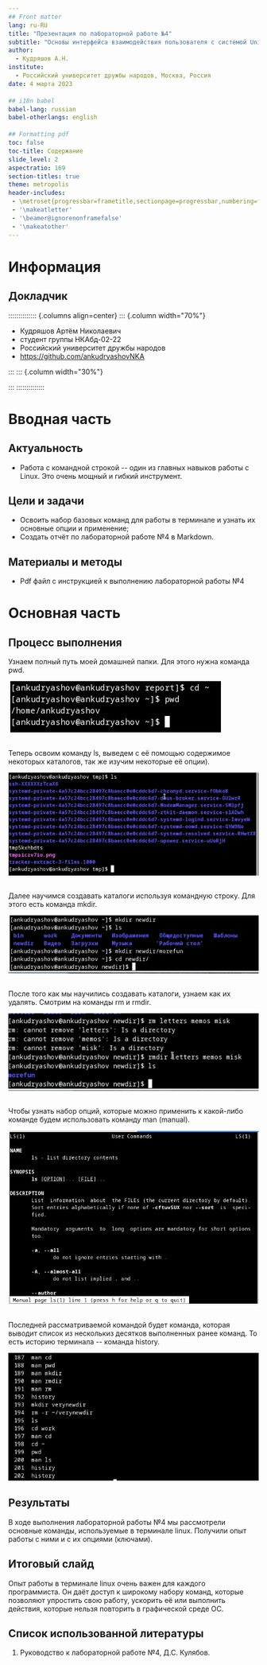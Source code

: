 ```yaml
---
## Front matter
lang: ru-RU
title: "Презентация по лабораторной работе №4"
subtitle: "Основы интерфейса взаимодействия пользователя с системой Unix на уровне командной строки"
author:
  - Кудряшов А.Н.
institute:
  - Российский университет дружбы народов, Москва, Россия
date: 4 марта 2023

## i18n babel
babel-lang: russian
babel-otherlangs: english

## Formatting pdf
toc: false
toc-title: Содержание
slide_level: 2
aspectratio: 169
section-titles: true
theme: metropolis
header-includes:
 - \metroset{progressbar=frametitle,sectionpage=progressbar,numbering=fraction}
 - '\makeatletter'
 - '\beamer@ignorenonframefalse'
 - '\makeatother'
---
```


# Информация

## Докладчик

:::::::::::::: {.columns align=center}
::: {.column width="70%"}

  * Кудряшов Артём Николаевич
  * студент группы НКАбд-02-22
  * Российский университет дружбы народов
  * <https://github.com/ankudryashovNKA>

:::
::: {.column width="30%"}


:::
::::::::::::::

# Вводная часть

## Актуальность

- Работа с командной строкой -- один из главных навыков работы с Linux. Это очень мощный и гибкий инструмент. 

## Цели и задачи

- Освоить набор базовых команд для работы в терминале и узнать их основные опции и применение;
- Создать отчёт по лабораторной работе №4 в Markdown.

## Материалы и методы

- Pdf файл с инструкцией к выполнению лабораторной работы №4

# Основная часть

## Процесс выполнения

  Узнаем полный путь моей домашней папки. Для этого нужна команда pwd.

![Команда pwd](image/1.jpg)

##

Теперь освоим команду ls, выведем с её помощью содержимое некоторых каталогов, так же изучим некоторые её опции).

![Вывод содержимого /tmp с помощью ls](image/2.jpg)

##

Далее научимся создавать каталоги используя командную строку. Для этого есть команда mkdir.

![Создание каталогов, команда mkdir](image/3.jpg)

##

После того как мы научились создавать каталоги, узнаем как их удалять. Смотрим на команды rm и rmdir.

![Удаление каталогов -- команды rm и rmdir](image/4.jpg)

##

Чтобы узнать набор опций, которые можно применить к какой-либо команде будем использовать команду man (manual).

![Команда man ls](image/5.jpg)

##

Последней рассматриваемой командой будет команда, которая выводит список из несколькиз десятков выполненных ранее команд. То есть историю терминала -- команда history.

![Команда history](image/6.jpg)


## Результаты

  В ходе выполнения лабораторной работы №4 мы рассмотрели основные команды, используемые в терминале linux. Получили опыт работы с ними и с их опциями (ключами).
  
## Итоговый слайд

  Опыт работы в терминале linux очень важен для каждого программиста. Он даёт доступ к широкому набору команд, которые позволяют упростить свою работу, ускорить её или выполнить действия, которые нельзя повторить в графической среде ОС.

## Список использованной литературы

1. Руководство к лабораторной работе №4, Д.С. Кулябов.

